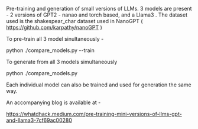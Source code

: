 Pre-training and generation of small versions of LLMs. 3 models are present - 2 versions of GPT2 -  nanao and torch based, and a Llama3 . The dataset used is the shakespear_char dataset used in NanoGPT ( https://github.com/karpathy/nanoGPT )

To pre-train all 3 model sinultaneously -

python  ./compare_models.py --train

To generate from all 3 models simultaneously

python ./compare_models.py


Each individual model can also be trained and used for generation the same way.

An accompanying blog is available at -

https://whatdhack.medium.com/pre-training-mini-versions-of-llms-gpt-and-llama3-7cf69ac00280
